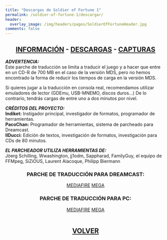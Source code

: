 ```yaml
---
title: "Descargas de Soldier of Fortune 1"
permalink: /soldier-of-fortune-1/descargar/
header:
  overlay_image: /img/headers/pages/SoldierOfFortuneHeader.jpg
comments: false
---
```

<h2 style="text-align: center;"><strong><a href="/soldier-of-fortune-1/informacion/">INFORMACIÓN</a> - <a href="/soldier-of-fortune-1/descargar/">DESCARGAS</a> - <a href="/soldier-of-fortune-1/capturas/">CAPTURAS</a></strong></h2>

_**ADVERTENCIA:**_  
Este parche de traducción se limita a traducir el juego y a hacer que entre en un CD-R de 700 MB en el caso de la versión MDS, pero no hemos encontrado la forma de reducir los tiempos de carga en la versión MDS.

Si quieres jugar a la traducción en consola real, recomendamos utilizar emuladores de lector (GDEmu, USB-MNEMO, discos duros...) De lo contrario, tendrás cargas de entre uno a dos minutos por nivel.

_**CRÉDITOS DEL PROYECTO:**_  
**Indiket:** Instigador principal, investigador de formatos, programador de herramientas.  
**PacoChan:** Programador de herramientas, sistema de parcheado para Dreamcast.  
**IlDucci:** Edición de textos, investigación de formatos, investigación para CDs de 80 minutos.

_**EL PARCHEADOR UTILIZA HERRAMIENTAS DE:**_  
Jöerg Schilling, Wwashington, jj1odm, Sappharad, FamilyGuy, el equipo de FFMpeg, SiZiOUS, Laurent 
Alacoque, Philipp Biermann

<h3 style="text-align: center;">PARCHE DE TRADUCCIÓN PARA DREAMCAST:</h3>

<center>
<a href="http://www.mediafire.com/file/dfb8hczbqmmy4dm/SoldierOfFortuneDC-V10.7z" class="btn btn--primary btn--x-large" target="_blank">MEDIAFIRE</a> <a href="
https://mega.nz/#!dQsy1IbA!GAhiN4XWzxATwqT02jpSegRNqodBa3Az-RZv2sIDBcI" class="btn btn--primary btn--x-large" target="_blank">MEGA</a>
</center>

<h3 style="text-align: center;">PARCHE DE TRADUCCIÓN PARA PC:</h3>

<center>
<a href="http://www.mediafire.com/file/dymrq0fdy3fpcd3/SoldierOfFortunePC-V10.7z" class="btn btn--primary btn--x-large" target="_blank">MEDIAFIRE</a> <a href="
https://mega.nz/#!gRNFFBCZ!ikvJdDWDhf-MI2lk8lsIMDfahXx6ul9qzyi8_CXoNxo" class="btn btn--primary btn--x-large" target="_blank">MEGA</a>
</center><br>

<h2 style="text-align: center;"><a href="/soldier-of-fortune-1/"><strong>VOLVER</strong></a></h2>



